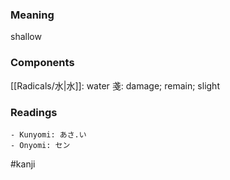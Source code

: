 ### Meaning

shallow

### Components

[[Radicals/水|水]]: water 戔: damage; remain; slight

### Readings

```
- Kunyomi: あさ.い
- Onyomi: セン
```

#kanji